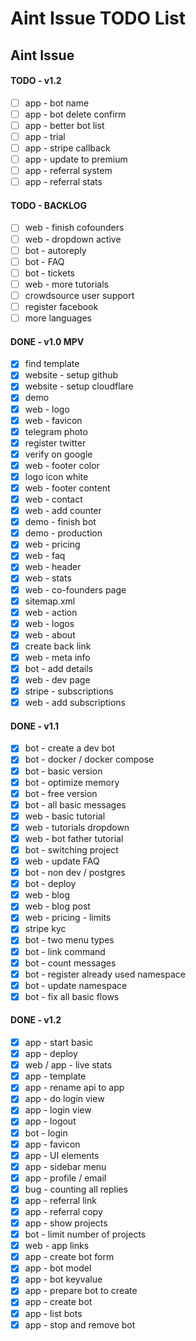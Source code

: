 # Aint Issue TODO List

## Aint Issue

#### TODO - v1.2

- [ ] app - bot name
- [ ] app - bot delete confirm
- [ ] app - better bot list
- [ ] app - trial
- [ ] app - stripe callback
- [ ] app - update to premium
- [ ] app - referral system
- [ ] app - referral stats

#### TODO - BACKLOG

- [ ] web - finish cofounders
- [ ] web - dropdown active
- [ ] bot - autoreply
- [ ] bot - FAQ
- [ ] bot - tickets
- [ ] web - more tutorials
- [ ] crowdsource user support
- [ ] register facebook
- [ ] more languages

#### DONE - v1.0 MPV

- [x] find template
- [x] website - setup github
- [x] website - setup cloudflare
- [x] demo
- [x] web - logo
- [x] web - favicon
- [x] telegram photo
- [x] register twitter
- [x] verify on google
- [x] web - footer color
- [x] logo icon white
- [x] web - footer content
- [x] web - contact
- [x] web - add counter
- [x] demo - finish bot
- [x] demo - production
- [x] web - pricing
- [x] web - faq
- [x] web - header
- [x] web - stats
- [x] web - co-founders page
- [x] sitemap.xml
- [x] web - action
- [x] web - logos
- [x] web - about
- [x] create back link
- [x] web - meta info
- [x] bot - add details
- [x] web - dev page
- [x] stripe - subscriptions
- [x] web - add subscriptions

#### DONE - v1.1

- [x] bot - create a dev bot
- [x] bot - docker / docker compose
- [x] bot - basic version
- [x] bot - optimize memory
- [x] bot - free version
- [x] bot - all basic messages
- [x] web - basic tutorial
- [x] web - tutorials dropdown
- [x] web - bot father tutorial
- [x] bot - switching project
- [x] web - update FAQ
- [x] bot - non dev / postgres
- [x] bot - deploy
- [x] web - blog
- [x] web - blog post
- [x] web - pricing - limits
- [x] stripe kyc
- [x] bot - two menu types
- [x] bot - link command
- [x] bot - count messages
- [x] bot - register already used namespace
- [x] bot - update namespace
- [x] bot - fix all basic flows

#### DONE - v1.2

- [x] app - start basic
- [x] app - deploy
- [x] web / app - live stats
- [x] app - template
- [x] app - rename api to app
- [x] app - do login view
- [x] app - login view
- [x] app - logout
- [x] bot - login
- [x] app - favicon
- [x] app - UI elements
- [x] app - sidebar menu
- [x] app - profile / email
- [x] bug - counting all replies
- [x] app - referral link
- [x] app - referral copy
- [x] app - show projects
- [x] bot - limit number of projects
- [x] web - app links
- [x] app - create bot form
- [x] app - bot model
- [x] app - bot keyvalue
- [x] app - prepare bot to create
- [x] app - create bot
- [x] app - list bots
- [x] app - stop and remove bot
